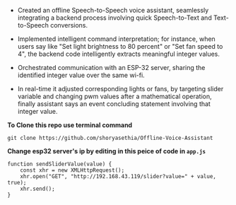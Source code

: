 - Created an offline Speech-to-Speech voice assistant, seamlessly integrating a backend process involving quick 
Speech-to-Text and Text-to-Speech conversions.
* Implemented intelligent command interpretation; for instance, when users say like "Set light brightness to 80 
percent" or "Set fan speed to 4", the backend code intelligently extracts meaningful integer values.
+ Orchestrated communication with an ESP-32 server, sharing the identified integer value over the same wi-fi.
* In real-time it adjusted corresponding lights or fans, by targeting slider variable and changing pwm values 
after a mathematical operation, finally assistant says an event concluding statement involving that integer value.

**To Clone this repo use terminal command**
```
git clone https://github.com/shoryasethia/Offline-Voice-Assistant
```
**Change esp32 server's ip by editing in this peice of code in `app.js`**
```
function sendSliderValue(value) {
    const xhr = new XMLHttpRequest();
    xhr.open("GET", "http://192.168.43.119/slider?value=" + value, true);
    xhr.send();
}

